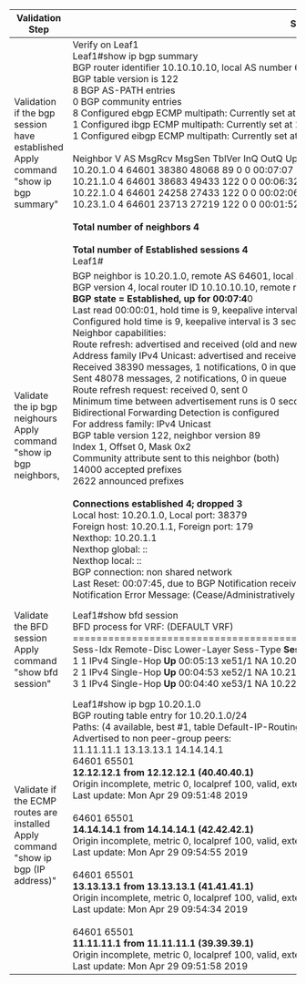 | Validation Step                                              | Sample Output | To Verify |
| ------------------------------------------------------------ | ------- | ------- |
| Validation if the bgp session  have established<br/>Apply command "show ip bgp summary" | Verify on Leaf1 <br/>Leaf1#show ip bgp summary<br/>BGP router identifier 10.10.10.10, local AS number 65500<br/>BGP table version is 122<br/>8 BGP AS-PATH entries<br/>0 BGP community entries<br/>8  Configured ebgp ECMP multipath: Currently set at 8<br/>1  Configured ibgp ECMP multipath: Currently set at 1<br/>1  Configured eibgp ECMP multipath: Currently set at 1<br/><br/>Neighbor                 V   AS   MsgRcv    MsgSen TblVer   InQ   OutQ    Up/Down   State/PfxRcd<br/>10.20.1.0               4 64601 38380      48068      89      0      0  00:07:07           14000<br/>10.21.1.0               4 64601 38683      49433     122      0      0  00:06:32           14000<br/>10.22.1.0              4 64601 24258      27433     122      0      0  00:02:06           14000<br/>10.23.1.0               4 64601 23713      27219     122      0      0  00:01:52           14000<br/><br/>**Total number of neighbors 4**<br/>     <br/>**Total number of Established sessions 4**<br/>Leaf1# | The bgp total number of should match the number of spines the leaf has connected to.<br/> Similarly the total number of established sessions should match the number of neighbors. |
| Validate the ip bgp neighours <br/>Apply command "show ip bgp neighbors, <ip address> | BGP neighbor is 10.20.1.0, remote AS 64601, local AS 65500, external link<br/>  BGP version 4, local router ID 10.10.10.10, remote router ID 20.20.20.20<br/>  **BGP state = Established, up for 00:07:4**0<br/>  Last read 00:00:01, hold time is 9, keepalive interval is 3 seconds<br/>  Configured hold time is 9, keepalive interval is 3 seconds<br/>  Neighbor capabilities:<br/>    Route refresh: advertised and received (old and new)<br/>    Address family IPv4 Unicast: advertised and received<br/>  Received 38390 messages, 1 notifications, 0 in queue<br/>  Sent 48078 messages, 2 notifications, 0 in queue<br/>  Route refresh request: received 0, sent 0<br/>  Minimum time between advertisement runs is 0 seconds<br/>  Bidirectional Forwarding Detection is configured<br/> For address family: IPv4 Unicast<br/>  BGP table version 122, neighbor version 89<br/>  Index 1, Offset 0, Mask 0x2<br/>  Community attribute sent to this neighbor (both)<br/>  14000 accepted prefixes<br/>  2622 announced prefixes<br/><br/> **Connections established 4; dropped 3**<br/>Local host: 10.20.1.0, Local port: 38379<br/>Foreign host: 10.20.1.1, Foreign port: 179<br/>Nexthop: 10.20.1.1<br/>Nexthop global: ::<br/>Nexthop local: ::<br/>BGP connection: non shared network<br/>Last Reset: 00:07:45, due to BGP Notification received<br/>Notification Error Message: (Cease/Administratively Reset.) | Verify the BGP state of the neighbor, it shold show as "Establlished", verify the number of connections established versus dropped to guage the reliability |
| Validate the BFD session<br/> Apply command "show bfd session" | Leaf1#show bfd session<br/> BFD process for VRF: (DEFAULT VRF)<br/>=====================================================================================<br/>Sess-Idx   Remote-Disc  Lower-Layer  Sess-Type   **Sess-State**  UP-Time   Interface      Down-Reason  Remote-Addr<br/>1          1            IPv4         Single-Hop  **Up**          00:05:13  xe51/1         NA           10.20.1.0/32<br/>2          1            IPv4         Single-Hop  **Up**          00:04:53  xe52/1         NA           10.21.1.0/32<br/>3          1            IPv4         Single-Hop  **Up**          00:04:40  xe53/1         NA           10.22.1.0/32<br/> | Verify if the BFD session is up for all the directly connected neighbors. It should show as "Up" |
| Validate if the ECMP routes are installed<br/> Apply command "show ip bgp (IP address)" <br/> | Leaf1#show ip bgp 10.20.1.0<br/>BGP routing table entry for 10.20.1.0/24<br/>Paths: (4 available, best #1, table Default-IP-Routing-Table)<br/>  Advertised to non peer-group peers:<br/>  11.11.11.1 13.13.13.1 14.14.14.1<br/>  64601 65501<br/>    **12.12.12.1 from 12.12.12.1 (40.40.40.1)**<br/>      Origin incomplete, metric 0, localpref 100, valid, external, multipath-candidate, installed, best<br/>      Last update: Mon Apr 29 09:51:48 2019<br/><br/>  64601 65501<br/>    **14.14.14.1 from 14.14.14.1 (42.42.42.1)**<br/>      Origin incomplete, metric 0, localpref 100, valid, external, multipath-candidate, installed<br/>      Last update: Mon Apr 29 09:54:55 2019<br/><br/>  64601 65501<br/>    **13.13.13.1 from 13.13.13.1 (41.41.41.1)**<br/>      Origin incomplete, metric 0, localpref 100, valid, external, multipath-candidate, installed<br/>      Last update: Mon Apr 29 09:54:34 2019<br/><br/>  64601 65501<br/>    **11.11.11.1 from 11.11.11.1 (39.39.39.1)**<br/>      Origin incomplete, metric 0, localpref 100, valid, external, multipath-candidate, installed<br/>      Last update: Mon Apr 29 09:51:58 2019 | Verify if for the given ip bgp address, there are multiple paths installed and present |

